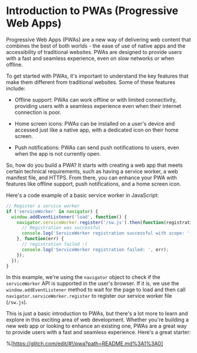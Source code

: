 # Introduction to PWAs (Progressive Web Apps)

Progressive Web Apps (PWAs) are a new way of delivering web content that combines the best of both worlds - the ease of use of native apps and the accessibility of traditional websites. PWAs are designed to provide users with a fast and seamless experience, even on slow networks or when offline.

To get started with PWAs, it's important to understand the key features that make them different from traditional websites. Some of these features include:

* Offline support: PWAs can work offline or with limited connectivity, providing users with a seamless experience even when their internet connection is poor.
    
* Home screen icons: PWAs can be installed on a user's device and accessed just like a native app, with a dedicated icon on their home screen.
    
* Push notifications: PWAs can send push notifications to users, even when the app is not currently open.
    

So, how do you build a PWA? It starts with creating a web app that meets certain technical requirements, such as having a service worker, a web manifest file, and HTTPS. From there, you can enhance your PWA with features like offline support, push notifications, and a home screen icon.

Here's a code example of a basic service worker in JavaScript:

```javascript
// Register a service worker
if ('serviceWorker' in navigator) {
  window.addEventListener('load', function() {
    navigator.serviceWorker.register('/sw.js').then(function(registration) {
      // Registration was successful
      console.log('ServiceWorker registration successful with scope: ', registration.scope);
    }, function(err) {
      // registration failed :(
      console.log('ServiceWorker registration failed: ', err);
    });
  });
}
```

In this example, we're using the `navigator` object to check if the `serviceWorker` API is supported in the user's browser. If it is, we use the `window.addEventListener` method to wait for the page to load and then call `navigator.serviceWorker.register` to register our service worker file (`/sw.js`).

This is just a basic introduction to PWAs, but there's a lot more to learn and explore in this exciting area of web development. Whether you're building a new web app or looking to enhance an existing one, PWAs are a great way to provide users with a fast and seamless experience. Here's a great starter:

%[https://glitch.com/edit/#!/pwa?path=README.md%3A1%3A0]